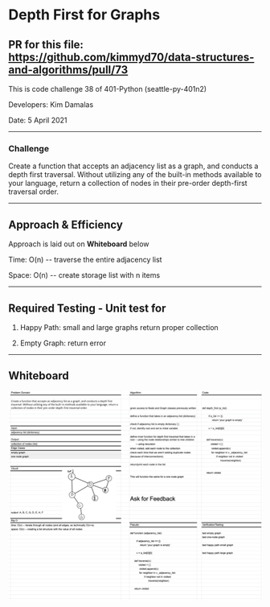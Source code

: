 # Depth First for Graphs

## PR for this file: https://github.com/kimmyd70/data-structures-and-algorithms/pull/73

This is code challenge 38 of 401-Python (seattle-py-401n2)

Developers: Kim Damalas

Date: 5 April 2021
____________________
### Challenge 

Create a function that accepts an adjacency list as a graph, 
and conducts a depth first traversal. Without utilizing any of the built-in methods available to your language, return a collection of nodes in their pre-order depth-first traversal order.
__________

## Approach & Efficiency

Approach is laid out on **Whiteboard** below


Time: O(n) -- traverse the entire adjacency list

Space: O(n) -- create storage list with n items

_____________
## Required Testing - Unit test for

1. Happy Path: small and large graphs return proper collection
   
2. Empty Graph: return error 

_________________

## Whiteboard


![Whiteboard](./assets/depth-first-whiteboard.png)

